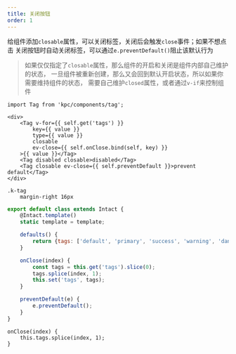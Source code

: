 ```yaml
---
title: 关闭按钮
order: 1
---
```


给组件添加`closable`属性，可以关闭标签，关闭后会触发`close`事件；如果不想点击
关闭按钮时自动关闭标签，可以通过`e.preventDefault()`阻止该默认行为

> 如果仅仅指定了`closable`属性，那么组件的开启和关闭是组件内部自己维护的状态，
> 一旦组件被重新创建，那么又会回到默认开启状态，所以如果你需要维持组件的状态，
> 需要自己维护`closed`属性，或者通过`v-if`来控制组件

```vdt
import Tag from 'kpc/components/tag';

<div>
    <Tag v-for={{ self.get('tags') }}
        key={{ value }}
        type={{ value }}
        closable
        ev-close={{ self.onClose.bind(self, key) }}
    >{{ value }}</Tag>
    <Tag disabled closable>disabled</Tag>
    <Tag closable ev-close={{ self.preventDefault }}>prevent default</Tag>
</div>
```

```styl
.k-tag
    margin-right 16px
```

```js
export default class extends Intact {
    @Intact.template()
    static template = template;

    defaults() {
        return {tags: ['default', 'primary', 'success', 'warning', 'danger']};
    }

    onClose(index) {
        const tags = this.get('tags').slice(0);
        tags.splice(index, 1);
        this.set('tags', tags);
    }

    preventDefault(e) {
        e.preventDefault();
    }
}
```

```vue-methods
onClose(index) {
    this.tags.splice(index, 1);
}
```
